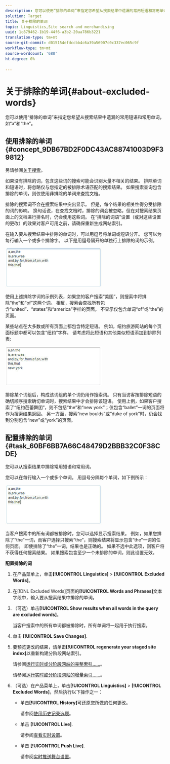 ```yaml
---
description: 您可以使用“排除的单词”来指定您希望从搜索结果中遗漏的常用短语和常用单词，如“a”和“the”。
solution: Target
title: 关于排除的单词
topic: Linguistics,Site search and merchandising
uuid: 1c879462-1b19-44f6-a3b2-20aa786b3221
translation-type: tm+mt
source-git-commit: d015154efdccbb4c6a39a56907c0c337ec065c9f
workflow-type: tm+mt
source-wordcount: '688'
ht-degree: 0%

---
```



# 关于排除的单词{#about-excluded-words}

您可以使用“排除的单词”来指定您希望从搜索结果中遗漏的常用短语和常用单词，如“a”和“the”。

## 使用排除的单词{#concept_9DB67BD2F0DC43AC88741003D9F39812}

另请参阅[关于搜索](../c-about-settings-menu/c-about-searching-menu.md#concept_207105CF26B1448F8A3D223787C56AB8)。

如果没有排除的词，包含这些词的搜索可能会识别大量不相关的结果。 排除单词和短语时，将忽略仅与您指定的被排除术语匹配的搜索结果。 如果搜索查询包含排除的单词，则仅使用非排除的单词来查找文档。

排除的搜索词不会在搜索结果中突出显示。 但是，每个结果的相关性得分受排除的词的影响。 换句话说，在查找文档时，排除的词会被忽略，但在对搜索结果页面上的文档进行排名时，仍会使用这些词。 在“排除的词语”设置（或对这些设置的更改）的效果对客户可用之前，请确保重新生成网站索引。

在输入要从搜索结果中排除的单词时，可以用逗号将单词或短语分开。 您可以为每行输入一个或多个排除字。 以下是用逗号隔开的单独行上排除的词的示例。

![](assets/excluded_words_1.jpg)

使用上述排除字词的示例列表，如果您的客户搜索“美国”，则搜索中将排除“the”和“of”这两个词。 相反，搜索会查找所有包含“united”、“states”和“america”字样的页面。 不显示仅包含单词“of”或“the”的页面。

某些站点在大多数或所有页面上都包含特定短语。 例如，纽约旅游网站的每个页面标题中都可以包含“纽约”字样。 请考虑将此短语和其他类似短语添加到排除列表:

![](assets/excluded_words_2.jpg)

排除某个词组后，构成该词组的单个词仍用作搜索词。 只有当访客按排除短语的确切顺序搜索确切单词时，搜索结果中才会排除该短语。 使用上例，如果客户搜索了“纽约芭蕾舞团”，则不包括“the”和“new york”；仅包含“ballet”一词的页面将作为搜索结果返回。 另一方面，搜索“new boulds”或“duke of york”时，仍会找到分别包含“new”或“york”的页面。

## 配置排除的单词{#task_60BF6BB7A66C48479D2BBB32C0F38CDE}

您可以从搜索结果中排除常用短语和常用词。

您可以在每行输入一个或多个单词。 用逗号分隔每个单词，如下例所示：

![](assets/excluded_words_1.jpg)

当客户搜索中的所有词都被排除时，您可以选择显示搜索结果。 例如，如果您排除了“the”一词，而客户选择只搜索“the”，则搜索结果将显示包含“the”一词的任何页面。 即使排除了“the”一词，结果也是正确的。 如果不选中此选项，则客户将不获得任何搜索结果。 如果搜索包含至少一个未排除的单词，则此设置无效。

**配置排除的词**

1. 在产品菜单上，单击&#x200B;**[!UICONTROL Linguistics]** > **[!UICONTROL Excluded Words]**。
1. 在[!DNL Excluded Words]页面的&#x200B;**[!UICONTROL Words and Phrases]**&#x200B;文本字段中，输入要从搜索结果中排除的单词。
1. （可选）单击&#x200B;**[!UICONTROL Show results when all words in the query are excluded words]**。

   当客户搜索中的所有单词都被排除时，所有单词将一起用于执行搜索。
1. 单击 **[!UICONTROL Save Changes]**.
1. 要预览更改的结果，请单击&#x200B;**[!UICONTROL regenerate your staged site index]**&#x200B;以重新构建分阶段网站索引。

   请参阅[运行实时或分阶段网站的完整索引……](../c-about-index-menu/c-about-full-index.md#task_F7FE04D8A1654A7787FCCA31B45EB42D)。

   请参阅[运行实时或分阶段网站的增量索引……](../c-about-index-menu/c-about-incremental-index.md#task_9BFB6157F3884B2FAECB7E0E9CA318CB)。
1. （可选）在产品菜单上，单击&#x200B;**[!UICONTROL Linguistics]** > **[!UICONTROL Excluded Words]**，然后执行以下操作之一：

   * 单击&#x200B;**[!UICONTROL History]**&#x200B;可还原您所做的任何更改。

      请参阅[使用历史记录选项](../t-using-the-history-option.md#task_70DD3F87A67242BBBD2CB27156F43002)。

   * 单击 **[!UICONTROL Live]**.

      请参阅[查看实时设置](../c-about-staging.md#task_401A0EBDB5DB4D4CA933CBA7BECDC10F)。

   * 单击 **[!UICONTROL Push Live]**.

      请参阅[实时推送舞台设置](../c-about-staging.md#task_44306783B4C0408AAA58B471DAF2D9A4)。

